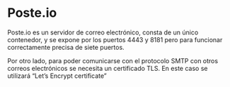 # Poste.io
Poste.io es un servidor de correo electrónico, consta de un único contenedor, y se expone por los puertos 4443 y 8181 pero para funcionar correctamente precisa de siete puertos.

Por otro lado, para poder comunicarse con el protocolo SMTP con otros correos electrónicos se necesita un certificado TLS. En este caso se utilizará “Let’s Encrypt certificate” 

